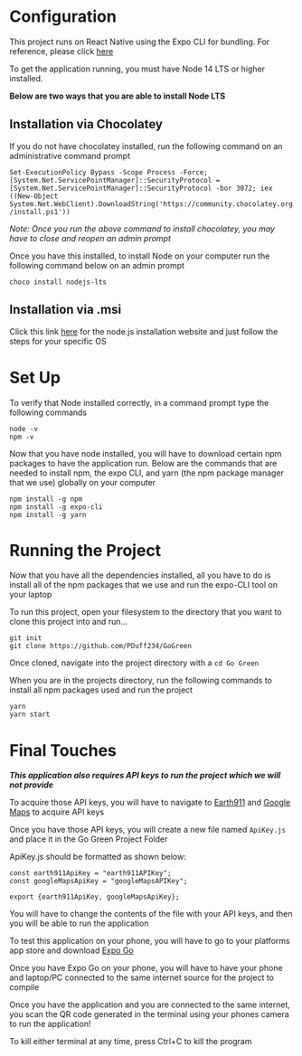 # Configuration
This project runs on React Native using the Expo CLI for bundling. For reference, please click [here](https://reactnative.dev/docs/environment-setup)

To get the application running, you must have Node 14 LTS or higher installed. 

**Below are two ways that you are able to install Node LTS**

## Installation via Chocolatey

If you do not have chocolatey installed, run the following command on an administrative command prompt

`Set-ExecutionPolicy Bypass -Scope Process -Force; [System.Net.ServicePointManager]::SecurityProtocol = [System.Net.ServicePointManager]::SecurityProtocol -bor 3072; iex ((New-Object System.Net.WebClient).DownloadString('https://community.chocolatey.org/install.ps1'))`

*Note: Once you run the above command to install chocolatey, you may have to close and reopen an admin prompt*

Once you have this installed, to install Node on your computer run the following command below on an admin prompt

`choco install nodejs-lts`

## Installation via .msi

Click this link [here](https://nodejs.org/en/download/) for the node.js installation website and just follow the steps for your specific OS

# Set Up

To verify that Node installed correctly, in a command prompt type the following commands
```
node -v
npm -v
```

Now that you have node installed, you will have to download certain npm packages to have the application run. Below are the commands that are needed to install npm, the expo CLI, and yarn (the npm package manager that we use) globally on your computer

```
npm install -g npm
npm install -g expo-cli
npm install -g yarn
```

# Running the Project

Now that you have all the dependencies installed, all you have to do is install all of the npm packages that we use and run the expo-CLI tool on your laptop

To run this project, open your filesystem to the directory that you want to clone this project into and run...
```
git init
git clone https://github.com/PDuff234/GoGreen
```

Once cloned, navigate into the project directory with a `cd Go Green`

When you are in the projects directory, run the following commands to install all npm packages used and run the project

```
yarn 
yarn start
```

# Final Touches

***This application also requires API keys to run the project which we will not provide***

To acquire those API keys, you will have to navigate to [Earth911](https://api.earth911.com/) and [Google Maps](https://developers.google.com/maps/documentation/javascript/get-api-key) to acquire API keys

Once you have those API keys, you will create a new file named `ApiKey.js` and place it in the Go Green Project Folder

ApiKey.js should be formatted as shown below: 

```
const earth911ApiKey = "earth911APIKey"; 
const googleMapsApiKey = "googleMapsAPIKey"; 

export {earth911ApiKey, googleMapsApiKey}; 
```

You will have to change the contents of the file with your API keys, and then you will be able to run the application

To test this application on your phone, you will have to go to your platforms app store and download [Expo Go](https://expo.dev/client)

Once you have Expo Go on your phone, you will have to have your phone and laptop/PC connected to the same internet source for the project to compile

Once you have the application and you are connected to the same internet, you scan the QR code generated in the terminal using your phones camera to run the application!

To kill either terminal at any time, press Ctrl+C to kill the program